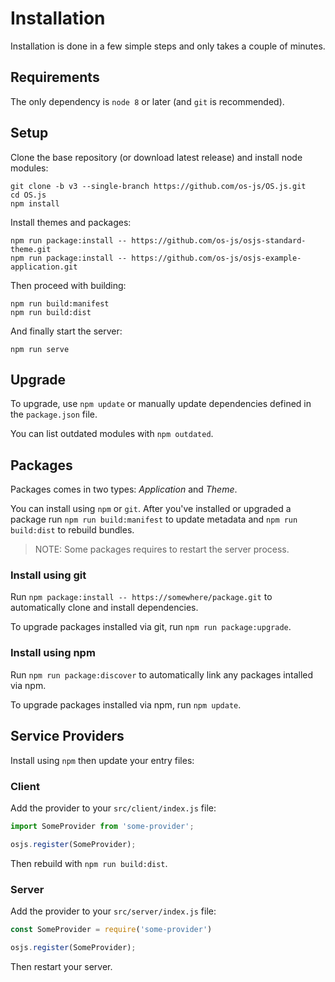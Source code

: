 # Installation

Installation is done in a few simple steps and only takes a couple of minutes.

## Requirements

The only dependency is `node 8` or later (and `git` is recommended).

## Setup

Clone the base repository (or download latest release) and install node modules:

```
git clone -b v3 --single-branch https://github.com/os-js/OS.js.git
cd OS.js
npm install
```

Install themes and packages:

```
npm run package:install -- https://github.com/os-js/osjs-standard-theme.git
npm run package:install -- https://github.com/os-js/osjs-example-application.git
```

Then proceed with building:

```
npm run build:manifest
npm run build:dist
```

And finally start the server:

```
npm run serve
```

## Upgrade

To upgrade, use `npm update` or manually update dependencies defined in the `package.json` file.

You can list outdated modules with `npm outdated`.

## Packages

Packages comes in two types: *Application* and *Theme*.

You can install using `npm` or `git`. After you've installed or upgraded a package run `npm run build:manifest` to update metadata and `npm run build:dist` to rebuild bundles.

> NOTE: Some packages requires to restart the server process.

### Install using git

Run `npm package:install -- https://somewhere/package.git` to automatically clone and install dependencies.

To upgrade packages installed via git, run `npm run package:upgrade`.

### Install using npm

Run `npm run package:discover` to automatically link any packages intalled via npm.

To upgrade packages installed via npm, run `npm update`.

## Service Providers

Install using `npm` then update your entry files:

### Client

Add the provider to your `src/client/index.js` file:

```javascript
import SomeProvider from 'some-provider';

osjs.register(SomeProvider);
```

Then rebuild with `npm run build:dist`.

### Server

Add the provider to your `src/server/index.js` file:

```javascript
const SomeProvider = require('some-provider')

osjs.register(SomeProvider);
```

Then restart your server.
